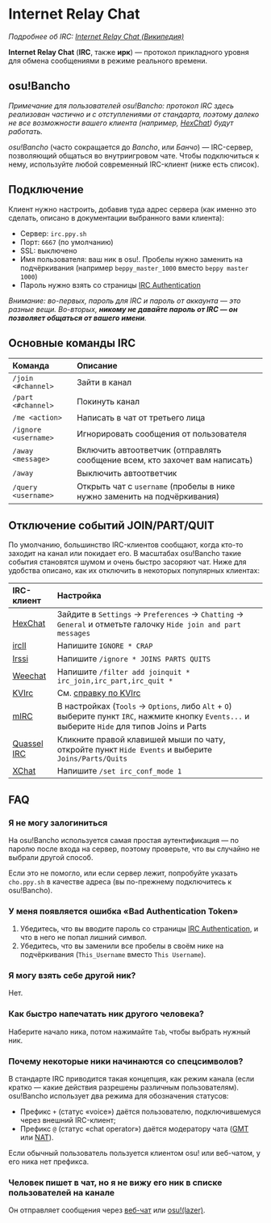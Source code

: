 # Internet Relay Chat

*Подробнее об IRC: [Internet Relay Chat (Википедия)](https://ru.wikipedia.org/wiki/Internet_Relay_Chat)*

**Internet Relay Chat** (**IRC**, также **ирк**) — протокол прикладного уровня для обмена сообщениями в режиме реального времени.

## osu!Bancho

*Примечание для пользователей osu!Bancho: протокол IRC здесь реализован частично и с отступлениями от стандарта, поэтому далеко не все возможности вашего клиента (например, [HexChat](https://hexchat.github.io/)) будут работать.*

*osu!Bancho* (часто сокращается до *Bancho*, или *Банчо*) — IRC-сервер, позволяющий общаться во внутриигровом чате. Чтобы подключиться к нему, используйте любой современный IRC-клиент (ниже есть список).

## Подключение

Клиент нужно настроить, добавив туда адрес сервера (как именно это сделать, описано в документации выбранного вами клиента):

- Сервер: `irc.ppy.sh`
- Порт: `6667` (по умолчанию)
- SSL: выключено
- Имя пользователя: ваш ник в osu!. Пробелы нужно заменить на подчёркивания (например `beppy_master_1000` вместо `beppy master 1000`)
- Пароль нужно взять со страницы [IRC Authentication](https://osu.ppy.sh/p/irc)

*Внимание: во-первых, пароль для IRC и пароль от аккаунта — это разные вещи. Во-вторых, **никому не давайте пароль от IRC — он позволяет общаться от вашего имени**.*

## Основные команды IRC

| Команда | Описание |
| :-- | :-- |
| `/join <#channel>` | Зайти в канал |
| `/part <#channel>` | Покинуть канал |
| `/me <action>` | Написать в чат от третьего лица |
| `/ignore <username>` | Игнорировать сообщения от пользователя |
| `/away <message>` | Включить автоответчик (отправлять сообщение всем, кто захочет вам написать) |
| `/away` | Выключить автоответчик |
| `/query <username>` | Открыть чат с `username` (пробелы в нике нужно заменить на подчёркивания) |

## Отключение событий JOIN/PART/QUIT

По умолчанию, большинство IRC-клиентов сообщают, когда кто-то заходит на канал или покидает его. В масштабах osu!Bancho такие события становятся шумом и очень быстро засоряют чат. Ниже для удобства описано, как их отключить в некоторых популярных клиентах:

| IRC-клиент | Настройка |
| :-- | :-- |
| [HexChat](https://hexchat.github.io/) | Зайдите в `Settings` -> `Preferences` -> `Chatting` -> `General` и отметьте галочку `Hide join and part messages` |
| [ircII](http://www.eterna.com.au/ircii/) | Напишите `IGNORE * CRAP` |
| [Irssi](https://irssi.org) | Напишите `/ignore * JOINS PARTS QUITS` |
| [Weechat](https://weechat.org/) | Напишите `/filter add joinquit * irc_join,irc_part,irc_quit *` |
| [KVIrc](https://www.kvirc.net/) | См. [справку по KVIrc](https://github.com/kvirc/KVIrc/wiki/FAQ#how-do-i-suppress-join-part-and-quit-messages) |
| [mIRC](https://www.mirc.com/) | В настройках (`Tools` -> `Options`, либо `Alt` + `O`) выберите пункт `IRC`, нажмите кнопку `Events...` и выберите `Hide` для типов Joins и Parts |
| [Quassel IRC](https://quassel-irc.org/) | Кликните правой клавишей мыши по чату, откройте пункт `Hide Events` и выберите `Joins/Parts/Quits` |
| [XChat](http://xchat.org/) | Напишите `/set irc_conf_mode 1` |

## FAQ

### Я не могу залогиниться

На osu!Bancho используется самая простая аутентификация — по паролю после входа на сервер, поэтому проверьте, что вы случайно не выбрали другой способ.

Если это не помогло, или если сервер лежит, попробуйте указать `cho.ppy.sh` в качестве адреса (вы по-прежнему подключитесь к osu!Bancho).

### У меня появляется ошибка «Bad Authentication Token»

1. Убедитесь, что вы вводите пароль со страницы [IRC Authentication](https://osu.ppy.sh/p/irc), и что в него не попал лишний символ.
2. Убедитесь, что вы заменили все пробелы в своём нике на подчёркивания (`This_Username` вместо `This Username`).

### Я могу взять себе другой ник?

Нет.

### Как быстро напечатать ник другого человека?

Наберите начало ника, потом нажимайте `Tab`, чтобы выбрать нужный ник.

### Почему некоторые ники начинаются со спецсимволов?

В стандарте IRC приводится такая концепция, как режим канала (если кратко — какие действия разрешены различным пользователям). osu!Bancho использует два режима для обозначения статусов:

- Префикс `+` (статус «voice») даётся пользователю, подключившемуся через внешний IRC-клиент;
- Префикс `@` (статус «chat operator») даётся модератору чата ([GMT](/wiki/People/The_Team/Global_Moderation_Team) или [NAT](/wiki/People/The_Team/Nomination_Assessment_Team)).

Если обычный пользователь пользуется клиентом osu! или веб-чатом, у его ника нет префикса.

### Человек пишет в чат, но я не вижу его ник в списке пользователей на канале

Он отправляет сообщения через [веб-чат](https://osu.ppy.sh/community/chat) или [osu!(lazer)](https://github.com/ppy/osu).
